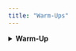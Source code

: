 ```yaml
---
title: "Warm-Ups"
--- 
```

<details>
<summary><b>Warm-Up</b></summary>

- Warming up is one of the most important parts of working out. It prevents injury by increasing your muscle temperature, which makes them more flexible hence less prone to injury. This ensures you will be able to work out for many years to come.

- It increases your heart rate, which increases blood flow thus delivering more oxygen and nutrients to your muscles - making them ready for exercise!

- It also increases the production of synovial fluid which lubricates your joints. This reduces friction and allows smoother movements

- A good warm-up will improve muscle contractility, allowing you to generate more force and power during your workout, leading to better workout performance and overall gains

- You can see I include warming up your rotator cuffs in every upper-body day. This is because, in my mind, they're the most important bodypart to warm-up to ensure shoulder injuries are prevented

- Your rotator cuff is a group of muslces and tendons in your shoulders that allow your shoulders to rotate and is fundamental for nearly all upper body exercises - healthy shoulders are so important for a long and prosperous gym career as they're used in nearly every single upper-body exercise

- ENSURE YOU'RE WARMING UP BEFORE EVERY SINGLE WORKOUT and please follow the tutorial videos provided!

<details>
<summary><b>Arms</b></summary>

Rotator Cuffs:

<figure class="video_container">
  <video controls={true}>
    <source src="https://github.com/jakebayliss/jpfitness/assets/101162903/2eee275c-1fc1-4994-936d-cb06dc9bf643" type="video/mp4">
  </video>
</figure>

- Use 1kg or 2kg dumbbells and lock your elbows as if you're at the top of a bicep curl (as in the video)

- Rotate your arms outwards and bring back to centre, repeating for 10-15 reps until your shoulders feel nice and warm

- Then, as in the video, hold your arms in-line with your shoudlers and rotate the dumbbells forward for 10-15 reps 

Arm Circles:

<figure class="video_container">
  <video controls={true}>
    <source src="https://github.com/jakebayliss/jpfitness/assets/101162903/146a0e02-e370-4273-bd41-1b3fc8af2cde" type="video/mp4">
  </video>
</figure>

- Straighten your arm then swing it in circles for 10-15 reps on each side going forward, then another 10-15 going backwards

Overheads:

<figure class="video_container">
  <video controls={true}>
    <source src="https://github.com/jakebayliss/jpfitness/assets/101162903/2b932401-05e8-4839-9422-e0d0f61f30a6" type="video/mp4">
  </video>
</figure>

- Hold one arm above your head then grab the elbow of that arm with your opposite hand 

- Pull down and hold for 15-30 seconds, repeat on other side

Arm Bar Stretch:

<figure class="video_container">
  <video controls={true}>
    <source src="https://github.com/jakebayliss/jpfitness/assets/101162903/9960695f-2feb-4afe-b4a8-8a1ed553af11" type="video/mp4">
  </video>
</figure>

- Cross one arm in front of your chest and hold it there with your other arm for 30 seconds, repeat on other side

</details>

<details>
<summary><b>Chest & Back</b></summary>

Rotator Cuffs:

<figure class="video_container">
  <video controls={true}>
    <source src="https://github.com/jakebayliss/jpfitness/assets/101162903/2eee275c-1fc1-4994-936d-cb06dc9bf643" type="video/mp4">
  </video>
</figure>

- Use 1kg or 2kg dumbbells and lock your elbows as if you're at the top of a bicep curl (as in the video)

- Rotate your arms outwards and bring back to centre, repeating for 10-15 reps until your shoulders feel nice and warm

- Then, as in the video, hold your arms in-line with your shoudlers and rotate the dumbbells forward for 10-15 reps 

Seated Chest & Back:

<figure class="video_container">
  <video controls={true}>
    <source src="https://github.com/jakebayliss/jpfitness/assets/101162903/58f36346-90a0-4e5b-81c3-f8ee697a63e1" type="video/mp4">
  </video>
</figure>

- Sit on your knees and grab the back of your head with one arm 

- Turn your body in that direction, opening up the chest and warming up the back, hold at the top and repeat 10 times on each side

Warm Up SS: 
<figure class="video_container">
  <video controls={true}>
    <source src="https://github.com/jakebayliss/jpfitness/assets/101162903/e388a763-62b6-42ef-9964-7855b33bfd7e" type="video/mp4">
  </video>
</figure>

- Start with knee push-ups 

- Then move in to lying on your stomach with feet and hands off the ground, extend arms out in front of you and pull back

- As your arms come by your head lift your head and arch your back

- Do minimum 12 reps for a good warm up

</details>

<details>
<summary><b>Legs</b></summary>

Hamstring & Quad Stretch:

<figure class="video_container">
  <video controls={true}>
    <source src="https://github.com/jakebayliss/jpfitness/assets/101162903/7cf222cd-a6d0-4064-ab95-7ea19b2e33d2" type="video/mp4">
  </video>
</figure>

- Legs shoulder width apart and hold them straight, then lean over and touch (or try touch) your toes, hold at the bottom and repeat as many times as you need

- Standard quad stretch, balance on one leg and pull other leg so your foot's touching your bum

Freeweight Squats:

<figure class="video_container">
  <video controls={true}>
    <source src="https://github.com/jakebayliss/jpfitness/assets/101162903/2a49d3fe-67c5-43cc-ab3a-845dad1264db" type="video/mp4">
  </video>
</figure>

- Feet shoulder width apart, sit back into the squat and keep back in neutral position

- 10 reps minimum

Spiderman Stretch:

<figure class="video_container">
  <video controls={true}>
    <source src="https://github.com/jakebayliss/jpfitness/assets/101162903/3b7bdbdf-6a38-4ea6-bc9d-dcd89300f131" type="video/mp4">
  </video>
</figure>

- Start in plank, bring one foot up by your head, extend arm on the same side up towards the sky and rotate your torso 

- Repeat on the other side, 10 reps total (or as many as you think you need for a good warm-up!)

</details>

<details>
<summary><b>Shoulders</b></summary>

Rotator Cuffs:

<figure class="video_container">
  <video controls={true}>
    <source src="https://github.com/jakebayliss/jpfitness/assets/101162903/2eee275c-1fc1-4994-936d-cb06dc9bf643" type="video/mp4">
  </video>
</figure>

- Use 1kg or 2kg dumbbells and lock your elbows as if you're at the top of a bicep curl (as in the video)

- Rotate your arms outwards and bring back to centre, repeating for 10-15 reps until your shoulders feel nice and warm

- Then, as in the video, hold your arms in-line with your shoudlers and rotate the dumbbells forward for 10-15 reps 

Shoulder Circles:

<figure class="video_container">
  <video controls={true}>
    <source src="https://github.com/jakebayliss/jpfitness/assets/101162903/18fb6fb6-de7d-4758-bd96-4fa324fd8a00" type="video/mp4">
  </video>
</figure>

- Very similar to arm circles but hold your shoulders and rotate more outwards rather than in a straight line

- Best explanation is to just copy the video

Arm Circles:

<figure class="video_container">
  <video controls={true}>
    <source src="https://github.com/jakebayliss/jpfitness/assets/101162903/146a0e02-e370-4273-bd41-1b3fc8af2cde" type="video/mp4">
  </video>
</figure>

- Straighten your arm then swing it in circles for 10-15 reps on each side going forward, then another 10-15 going backwards

Bear Hugs:

<figure class="video_container">
  <video controls={true}>
    <source src="https://github.com/jakebayliss/jpfitness/assets/101162903/e6f29557-1c51-4cb4-bafb-573d09e6a47d" type="video/mp4">
  </video>
</figure>

- Simple loosening stretch, wobble your arms around and then cross them (like a bear hug), hold for a few seconds and repeat by switching arms

- Do as many reps as you need! 

</details>
